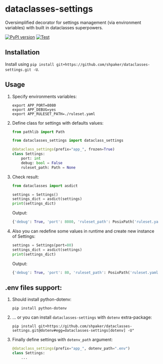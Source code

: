 # dataclasses-settings

Oversimplified decorator for settings management (via environment variables) with built in dataclasses superpowers.

[![PyPI version](https://badge.fury.io/py/dataclass-settings.svg)](https://badge.fury.io/py/dataclass-settings)
[![Test](https://img.shields.io/badge/code%20style-black-000000.svg)](https://github.com/psf/black)

## Installation

Install using `pip install git+https://github.com/shpaker/dataclasses-settings.git -U`.

## Usage

1. Specify environments variables:

    ```shell
    export APP_PORT=8080
    export APP_DEBUG=yes
    export APP_RULESET_PATH=./ruleset.yaml
    ```

1. Define class for settings with defaults values:

    ```python
    from pathlib import Path

    from dataclasses_settings import dataclass_settings

    @dataclass_settings(prefix="app_", frozen=True)
    class Settings:
        port: int
        debug: bool = False
        ruleset_path: Path = None
    ```

1. Check result:

    ```python
    from dataclasses import asdict

    settings = Settings()
    settings_dict = asdict(settings)
    print(settings_dict)
    ```

    Output:

    ```python
    {'debug': True, 'port': 8080, 'ruleset_path': PosixPath('ruleset.yaml')}
    ```

1. Also you can redefine some values in runtime and create new instance of Settings:

    ```python
    settings = Settings(port=80)
    settings_dict = asdict(settings)
    print(settings_dict)
    ```

    Output:

    ```python
    {'debug': True, 'port': 80, 'ruleset_path': PosixPath('ruleset.yaml')}
    ```

## .env files support:

1. Should install python-dotenv:

    ```shell
    pip install python-dotenv
    ```

1. ... or you can install `dataclasses-settings` with `dotenv` extra-package:

    ```shell
    pip install git+https://github.com/shpaker/dataclasses-settings.git@dotenv#egg=dataclasses-settings[dotenv] -U"
    ```

2. Finally define settings with `dotenv_path` argument:

    ```python
    @dataclass_settings(prefix="app_", dotenv_path=".env")
    class Settings:
        ...
    ```
